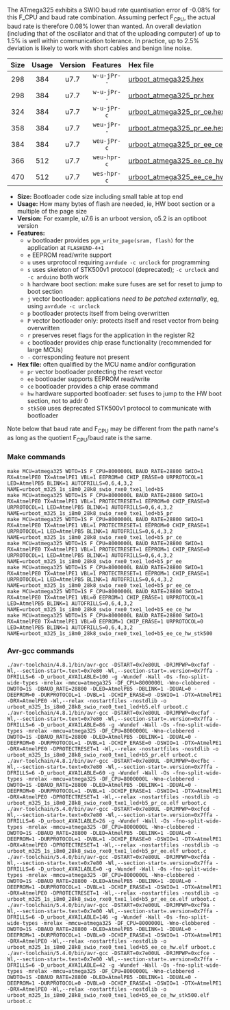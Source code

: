 The ATmega325 exhibits a SWIO baud rate quantisation error of -0.08% for this F_CPU and baud rate combination. Assuming perfect F<sub>CPU</sub>, the actual baud rate is therefore 0.08% lower than wanted. An overall deviation (including that of the oscillator and that of the uploading computer) of up to 1.5% is well within communication tolerance. In practice, up to 2.5% deviation is likely to work with short cables and benign line noise.

|Size|Usage|Version|Features|Hex file|
|:-:|:-:|:-:|:-:|:--|
|298|384|u7.7|`w-u-jPr--`|[urboot_atmega325.hex](https://raw.githubusercontent.com/stefanrueger/urboot.hex/main/cores/megacore/atmega325/watchdog_1_s/internal_oscillator/8000000_hz/28800_baud/uart0_rxe0_txe1/led%2Bb5/urboot_atmega325.hex)|
|298|384|u7.7|`w-u-jPr--`|[urboot_atmega325_pr.hex](https://raw.githubusercontent.com/stefanrueger/urboot.hex/main/cores/megacore/atmega325/watchdog_1_s/internal_oscillator/8000000_hz/28800_baud/uart0_rxe0_txe1/led%2Bb5/urboot_atmega325_pr.hex)|
|324|384|u7.7|`w-u-jPr-c`|[urboot_atmega325_pr_ce.hex](https://raw.githubusercontent.com/stefanrueger/urboot.hex/main/cores/megacore/atmega325/watchdog_1_s/internal_oscillator/8000000_hz/28800_baud/uart0_rxe0_txe1/led%2Bb5/urboot_atmega325_pr_ce.hex)|
|358|384|u7.7|`weu-jPr--`|[urboot_atmega325_pr_ee.hex](https://raw.githubusercontent.com/stefanrueger/urboot.hex/main/cores/megacore/atmega325/watchdog_1_s/internal_oscillator/8000000_hz/28800_baud/uart0_rxe0_txe1/led%2Bb5/urboot_atmega325_pr_ee.hex)|
|384|384|u7.7|`weu-jPr-c`|[urboot_atmega325_pr_ee_ce.hex](https://raw.githubusercontent.com/stefanrueger/urboot.hex/main/cores/megacore/atmega325/watchdog_1_s/internal_oscillator/8000000_hz/28800_baud/uart0_rxe0_txe1/led%2Bb5/urboot_atmega325_pr_ee_ce.hex)|
|366|512|u7.7|`weu-hpr-c`|[urboot_atmega325_ee_ce_hw.hex](https://raw.githubusercontent.com/stefanrueger/urboot.hex/main/cores/megacore/atmega325/watchdog_1_s/internal_oscillator/8000000_hz/28800_baud/uart0_rxe0_txe1/led%2Bb5/urboot_atmega325_ee_ce_hw.hex)|
|470|512|u7.7|`wes-hpr-c`|[urboot_atmega325_ee_ce_hw_stk500.hex](https://raw.githubusercontent.com/stefanrueger/urboot.hex/main/cores/megacore/atmega325/watchdog_1_s/internal_oscillator/8000000_hz/28800_baud/uart0_rxe0_txe1/led%2Bb5/urboot_atmega325_ee_ce_hw_stk500.hex)|

- **Size:** Bootloader code size including small table at top end
- **Usage:** How many bytes of flash are needed, ie, HW boot section or a multiple of the page size
- **Version:** For example, u7.6 is an urboot version, o5.2 is an optiboot version
- **Features:**
  + `w` bootloader provides `pgm_write_page(sram, flash)` for the application at `FLASHEND-4+1`
  + `e` EEPROM read/write support
  + `u` uses urprotocol requiring `avrdude -c urclock` for programming
  + `s` uses skeleton of STK500v1 protocol (deprecated); `-c urclock` and `-c arduino` both work
  + `h` hardware boot section: make sure fuses are set for reset to jump to boot section
  + `j` vector bootloader: applications *need to be patched externally*, eg, using `avrdude -c urclock`
  + `p` bootloader protects itself from being overwritten
  + `P` vector bootloader only: protects itself and reset vector from being overwritten
  + `r` preserves reset flags for the application in the register R2
  + `c` bootloader provides chip erase functionality (recommended for large MCUs)
  + `-` corresponding feature not present
- **Hex file:** often qualified by the MCU name and/or configuration
  + `pr` vector bootloader protecting the reset vector
  + `ee` bootloader supports EEPROM read/write
  + `ce` bootloader provides a chip erase command
  + `hw` hardware supported bootloader: set fuses to jump to the HW boot section, not to addr 0
  + `stk500` uses deprecated STK500v1 protocol to communicate with bootloader


Note below that baud rate and F<sub>CPU</sub> may be different from the path name's as long as the quotient F<sub>CPU</sub>/baud rate is the same.

### Make commands
```
make MCU=atmega325 WDTO=1S F_CPU=8000000L BAUD_RATE=28800 SWIO=1 RX=AtmelPE0 TX=AtmelPE1 VBL=1 EEPROM=0 CHIP_ERASE=0 URPROTOCOL=1 LED=AtmelPB5 BLINK=1 AUTOFRILLS=0,6,4,3,2 NAME=urboot_m325_1s_i8m0_28k8_swio_rxe0_txe1_led+b5
make MCU=atmega325 WDTO=1S F_CPU=8000000L BAUD_RATE=28800 SWIO=1 RX=AtmelPE0 TX=AtmelPE1 VBL=1 PROTECTRESET=1 EEPROM=0 CHIP_ERASE=0 URPROTOCOL=1 LED=AtmelPB5 BLINK=1 AUTOFRILLS=0,6,4,3,2 NAME=urboot_m325_1s_i8m0_28k8_swio_rxe0_txe1_led+b5_pr
make MCU=atmega325 WDTO=1S F_CPU=8000000L BAUD_RATE=28800 SWIO=1 RX=AtmelPE0 TX=AtmelPE1 VBL=1 PROTECTRESET=1 EEPROM=0 CHIP_ERASE=1 URPROTOCOL=1 LED=AtmelPB5 BLINK=1 AUTOFRILLS=0,6,4,3,2 NAME=urboot_m325_1s_i8m0_28k8_swio_rxe0_txe1_led+b5_pr_ce
make MCU=atmega325 WDTO=1S F_CPU=8000000L BAUD_RATE=28800 SWIO=1 RX=AtmelPE0 TX=AtmelPE1 VBL=1 PROTECTRESET=1 EEPROM=1 CHIP_ERASE=0 URPROTOCOL=1 LED=AtmelPB5 BLINK=1 AUTOFRILLS=0,6,4,3,2 NAME=urboot_m325_1s_i8m0_28k8_swio_rxe0_txe1_led+b5_pr_ee
make MCU=atmega325 WDTO=1S F_CPU=8000000L BAUD_RATE=28800 SWIO=1 RX=AtmelPE0 TX=AtmelPE1 VBL=1 PROTECTRESET=1 EEPROM=1 CHIP_ERASE=1 URPROTOCOL=1 LED=AtmelPB5 BLINK=1 AUTOFRILLS=0,6,4,3,2 NAME=urboot_m325_1s_i8m0_28k8_swio_rxe0_txe1_led+b5_pr_ee_ce
make MCU=atmega325 WDTO=1S F_CPU=8000000L BAUD_RATE=28800 SWIO=1 RX=AtmelPE0 TX=AtmelPE1 VBL=0 EEPROM=1 CHIP_ERASE=1 URPROTOCOL=1 LED=AtmelPB5 BLINK=1 AUTOFRILLS=0,6,4,3,2 NAME=urboot_m325_1s_i8m0_28k8_swio_rxe0_txe1_led+b5_ee_ce_hw
make MCU=atmega325 WDTO=1S F_CPU=8000000L BAUD_RATE=28800 SWIO=1 RX=AtmelPE0 TX=AtmelPE1 VBL=0 EEPROM=1 CHIP_ERASE=1 URPROTOCOL=0 LED=AtmelPB5 BLINK=1 AUTOFRILLS=0,6,4,3,2 NAME=urboot_m325_1s_i8m0_28k8_swio_rxe0_txe1_led+b5_ee_ce_hw_stk500
```

### Avr-gcc commands
```
./avr-toolchain/4.8.1/bin/avr-gcc -DSTART=0x7e80UL -DRJMPWP=0xcfaf -Wl,--section-start=.text=0x7e80 -Wl,--section-start=.version=0x7ffa -DFRILLS=6 -D_urboot_AVAILABLE=100 -g -Wundef -Wall -Os -fno-split-wide-types -mrelax -mmcu=atmega325 -DF_CPU=8000000L -Wno-clobbered -DWDTO=1S -DBAUD_RATE=28800 -DLED=AtmelPB5 -DBLINK=1 -DDUAL=0 -DEEPROM=0 -DURPROTOCOL=1 -DVBL=1 -DCHIP_ERASE=0 -DSWIO=1 -DTX=AtmelPE1 -DRX=AtmelPE0 -Wl,--relax -nostartfiles -nostdlib -o urboot_m325_1s_i8m0_28k8_swio_rxe0_txe1_led+b5.elf urboot.c
./avr-toolchain/4.8.1/bin/avr-gcc -DSTART=0x7e80UL -DRJMPWP=0xcfaf -Wl,--section-start=.text=0x7e80 -Wl,--section-start=.version=0x7ffa -DFRILLS=6 -D_urboot_AVAILABLE=86 -g -Wundef -Wall -Os -fno-split-wide-types -mrelax -mmcu=atmega325 -DF_CPU=8000000L -Wno-clobbered -DWDTO=1S -DBAUD_RATE=28800 -DLED=AtmelPB5 -DBLINK=1 -DDUAL=0 -DEEPROM=0 -DURPROTOCOL=1 -DVBL=1 -DCHIP_ERASE=0 -DSWIO=1 -DTX=AtmelPE1 -DRX=AtmelPE0 -DPROTECTRESET=1 -Wl,--relax -nostartfiles -nostdlib -o urboot_m325_1s_i8m0_28k8_swio_rxe0_txe1_led+b5_pr.elf urboot.c
./avr-toolchain/4.8.1/bin/avr-gcc -DSTART=0x7e80UL -DRJMPWP=0xcfbc -Wl,--section-start=.text=0x7e80 -Wl,--section-start=.version=0x7ffa -DFRILLS=6 -D_urboot_AVAILABLE=60 -g -Wundef -Wall -Os -fno-split-wide-types -mrelax -mmcu=atmega325 -DF_CPU=8000000L -Wno-clobbered -DWDTO=1S -DBAUD_RATE=28800 -DLED=AtmelPB5 -DBLINK=1 -DDUAL=0 -DEEPROM=0 -DURPROTOCOL=1 -DVBL=1 -DCHIP_ERASE=1 -DSWIO=1 -DTX=AtmelPE1 -DRX=AtmelPE0 -DPROTECTRESET=1 -Wl,--relax -nostartfiles -nostdlib -o urboot_m325_1s_i8m0_28k8_swio_rxe0_txe1_led+b5_pr_ce.elf urboot.c
./avr-toolchain/5.4.0/bin/avr-gcc -DSTART=0x7e80UL -DRJMPWP=0xcfcd -Wl,--section-start=.text=0x7e80 -Wl,--section-start=.version=0x7ffa -DFRILLS=6 -D_urboot_AVAILABLE=26 -g -Wundef -Wall -Os -fno-split-wide-types -mrelax -mmcu=atmega325 -DF_CPU=8000000L -Wno-clobbered -DWDTO=1S -DBAUD_RATE=28800 -DLED=AtmelPB5 -DBLINK=1 -DDUAL=0 -DEEPROM=1 -DURPROTOCOL=1 -DVBL=1 -DCHIP_ERASE=0 -DSWIO=1 -DTX=AtmelPE1 -DRX=AtmelPE0 -DPROTECTRESET=1 -Wl,--relax -nostartfiles -nostdlib -o urboot_m325_1s_i8m0_28k8_swio_rxe0_txe1_led+b5_pr_ee.elf urboot.c
./avr-toolchain/5.4.0/bin/avr-gcc -DSTART=0x7e80UL -DRJMPWP=0xcfda -Wl,--section-start=.text=0x7e80 -Wl,--section-start=.version=0x7ffa -DFRILLS=6 -D_urboot_AVAILABLE=0 -g -Wundef -Wall -Os -fno-split-wide-types -mrelax -mmcu=atmega325 -DF_CPU=8000000L -Wno-clobbered -DWDTO=1S -DBAUD_RATE=28800 -DLED=AtmelPB5 -DBLINK=1 -DDUAL=0 -DEEPROM=1 -DURPROTOCOL=1 -DVBL=1 -DCHIP_ERASE=1 -DSWIO=1 -DTX=AtmelPE1 -DRX=AtmelPE0 -DPROTECTRESET=1 -Wl,--relax -nostartfiles -nostdlib -o urboot_m325_1s_i8m0_28k8_swio_rxe0_txe1_led+b5_pr_ee_ce.elf urboot.c
./avr-toolchain/5.4.0/bin/avr-gcc -DSTART=0x7e00UL -DRJMPWP=0xcf9a -Wl,--section-start=.text=0x7e00 -Wl,--section-start=.version=0x7ffa -DFRILLS=6 -D_urboot_AVAILABLE=146 -g -Wundef -Wall -Os -fno-split-wide-types -mrelax -mmcu=atmega325 -DF_CPU=8000000L -Wno-clobbered -DWDTO=1S -DBAUD_RATE=28800 -DLED=AtmelPB5 -DBLINK=1 -DDUAL=0 -DEEPROM=1 -DURPROTOCOL=1 -DVBL=0 -DCHIP_ERASE=1 -DSWIO=1 -DTX=AtmelPE1 -DRX=AtmelPE0 -Wl,--relax -nostartfiles -nostdlib -o urboot_m325_1s_i8m0_28k8_swio_rxe0_txe1_led+b5_ee_ce_hw.elf urboot.c
./avr-toolchain/5.4.0/bin/avr-gcc -DSTART=0x7e00UL -DRJMPWP=0xcfce -Wl,--section-start=.text=0x7e00 -Wl,--section-start=.version=0x7ffa -DFRILLS=6 -D_urboot_AVAILABLE=42 -g -Wundef -Wall -Os -fno-split-wide-types -mrelax -mmcu=atmega325 -DF_CPU=8000000L -Wno-clobbered -DWDTO=1S -DBAUD_RATE=28800 -DLED=AtmelPB5 -DBLINK=1 -DDUAL=0 -DEEPROM=1 -DURPROTOCOL=0 -DVBL=0 -DCHIP_ERASE=1 -DSWIO=1 -DTX=AtmelPE1 -DRX=AtmelPE0 -Wl,--relax -nostartfiles -nostdlib -o urboot_m325_1s_i8m0_28k8_swio_rxe0_txe1_led+b5_ee_ce_hw_stk500.elf urboot.c
```


